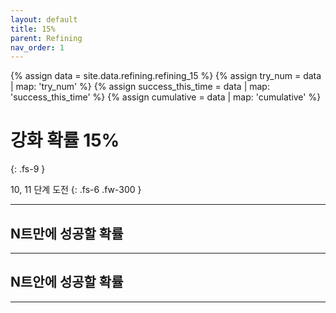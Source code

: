 ```yaml
---
layout: default
title: 15%
parent: Refining
nav_order: 1
---
```


{% assign data = site.data.refining.refining_15 %}
{% assign try_num = data | map: 'try_num' %}
{% assign success_this_time = data | map: 'success_this_time' %}
{% assign cumulative = data | map: 'cumulative' %}

# 강화 확률 15%
{: .fs-9 }

10, 11 단계 도전
{: .fs-6 .fw-300 }

---

## N트만에 성공할 확률

<canvas id="success_this_time" style="box-sizing: border-box; width: 100%;"></canvas>

---

## N트안에 성공할 확률

<canvas id="cumulative" style="box-sizing: border-box; width: 100%;"></canvas>

---


<script>
var ctx = document.getElementById("success_this_time");

var chart_data = [{%- for i in success_this_time -%}{{i | times: 100 }},{% endfor%}];
var labels = [{{ try_num | join: "," }}];
var data = {
    labels: labels,
    datasets: [{
        label: 'Level',
        data: chart_data,
        backgroundColor: [
          "rgba(138, 43, 226, 0.2)",
          "rgba(240, 169, 87, 0.2)",
          "rgba(0, 0, 128, 0.2)",
          "rgba(128, 0, 128, 0.2)",
          "rgba(70, 126, 198, 0.2)",
          "rgba(133, 172, 32, 0.2)"
        ],
        borderColor: [
          "rgba(138, 43, 226, 1)",
          "rgba(240, 169, 87, 1)",
          "rgba(0, 0, 128, 1)",
          "rgba(128, 0, 128, 1)",
          "rgba(70, 126, 198, 1)",
          "rgba(133, 172, 32, 1)"
        ],
        borderWidth: 1
      }
    ]
  };
var options = {
    indexAxis: 'y',
    responsive: false,
    events: ['mousemove'], 
    animations: {
        duration: 0
    }, 
    plugins: {
      legend: false, 
      tooltip: {
        enabled: false
      },
      datalabels: {
        formatter: function (value, context) {
            var idx = context.dataIndex;
            return value + '%';
          },
      }
    }
};

new Chart(ctx, {
  type: "bar",
  data: data, 
  options: options, 
  plugins:[ChartDataLabels],
});
</script>
<script>
var ctx = document.getElementById("cumulative");

var chart_data = [{%- for i in cumulative -%}{{i | times: 100 }},{% endfor%}];
var labels = [{{ try_num | join: "," }}];
var data = {
    labels: labels,
    datasets: [{
        label: 'Level',
        data: chart_data,
        backgroundColor: [
          "rgba(138, 43, 226, 0.2)",
          "rgba(240, 169, 87, 0.2)",
          "rgba(0, 0, 128, 0.2)",
          "rgba(128, 0, 128, 0.2)",
          "rgba(70, 126, 198, 0.2)",
          "rgba(133, 172, 32, 0.2)"
        ],
        borderColor: [
          "rgba(138, 43, 226, 1)",
          "rgba(240, 169, 87, 1)",
          "rgba(0, 0, 128, 1)",
          "rgba(128, 0, 128, 1)",
          "rgba(70, 126, 198, 1)",
          "rgba(133, 172, 32, 1)"
        ],
        borderWidth: 1
      }
    ]
  };
var options = {
    indexAxis: 'y',
    responsive: false,
    events: ['mousemove'], 
    animations: {
        duration: 0
    }, 
    plugins: {
      legend: false, 
      tooltip: {
        enabled: false
      },
      datalabels: {
        formatter: function (value, context) {
            var idx = context.dataIndex;
            return value + '%';
          },
      }
    }
};

new Chart(ctx, {
  type: "bar",
  data: data, 
  options: options, 
  plugins:[ChartDataLabels],
});
</script>
